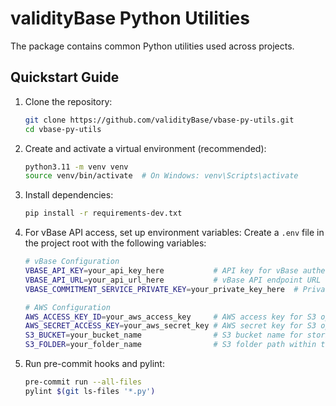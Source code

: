 # validityBase Python Utilities

The package contains common Python utilities used across projects.

## Quickstart Guide

1. Clone the repository:
    ```bash
    git clone https://github.com/validityBase/vbase-py-utils.git
    cd vbase-py-utils
    ```

2. Create and activate a virtual environment (recommended):
    ```bash
    python3.11 -m venv venv
    source venv/bin/activate  # On Windows: venv\Scripts\activate
    ```

3. Install dependencies:
    ```bash
    pip install -r requirements-dev.txt
    ```

4. For vBase API access, set up environment variables:
Create a `.env` file in the project root with the following variables:
    ```bash
    # vBase Configuration
    VBASE_API_KEY=your_api_key_here           # API key for vBase authentication
    VBASE_API_URL=your_api_url_here           # vBase API endpoint URL
    VBASE_COMMITMENT_SERVICE_PRIVATE_KEY=your_private_key_here  # Private key for vBase commitment service

    # AWS Configuration
    AWS_ACCESS_KEY_ID=your_aws_access_key     # AWS access key for S3 operations
    AWS_SECRET_ACCESS_KEY=your_aws_secret_key # AWS secret key for S3 operations
    S3_BUCKET=your_bucket_name                # S3 bucket name for storing portfolio data
    S3_FOLDER=your_folder_name                # S3 folder path within the bucket
    ```

5. Run pre-commit hooks and pylint:
   ```bash
   pre-commit run --all-files
   pylint $(git ls-files '*.py')
   ```
